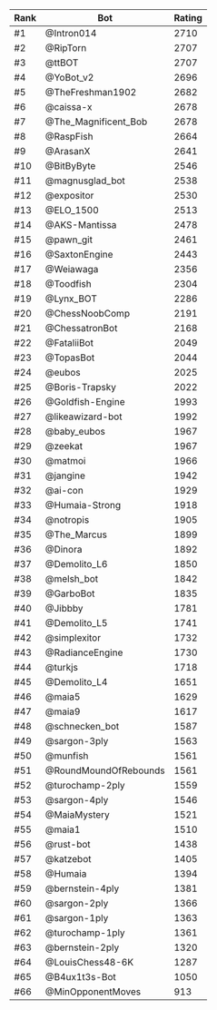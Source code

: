 Rank|Bot|Rating
---|---|---
#1|@Intron014|2710
#2|@RipTorn|2707
#3|@ttBOT|2707
#4|@YoBot_v2|2696
#5|@TheFreshman1902|2682
#6|@caissa-x|2678
#7|@The_Magnificent_Bob|2678
#8|@RaspFish|2664
#9|@ArasanX|2641
#10|@BitByByte|2546
#11|@magnusglad_bot|2538
#12|@expositor|2530
#13|@ELO_1500|2513
#14|@AKS-Mantissa|2478
#15|@pawn_git|2461
#16|@SaxtonEngine|2443
#17|@Weiawaga|2356
#18|@Toodfish|2304
#19|@Lynx_BOT|2286
#20|@ChessNoobComp|2191
#21|@ChessatronBot|2168
#22|@FataliiBot|2049
#23|@TopasBot|2044
#24|@eubos|2025
#25|@Boris-Trapsky|2022
#26|@Goldfish-Engine|1993
#27|@likeawizard-bot|1992
#28|@baby_eubos|1967
#29|@zeekat|1967
#30|@matmoi|1966
#31|@jangine|1942
#32|@ai-con|1929
#33|@Humaia-Strong|1918
#34|@notropis|1905
#35|@The_Marcus|1899
#36|@Dinora|1892
#37|@Demolito_L6|1850
#38|@melsh_bot|1842
#39|@GarboBot|1835
#40|@Jibbby|1781
#41|@Demolito_L5|1741
#42|@simplexitor|1732
#43|@RadianceEngine|1730
#44|@turkjs|1718
#45|@Demolito_L4|1651
#46|@maia5|1629
#47|@maia9|1617
#48|@schnecken_bot|1587
#49|@sargon-3ply|1563
#50|@munfish|1561
#51|@RoundMoundOfRebounds|1561
#52|@turochamp-2ply|1559
#53|@sargon-4ply|1546
#54|@MaiaMystery|1521
#55|@maia1|1510
#56|@rust-bot|1438
#57|@katzebot|1405
#58|@Humaia|1394
#59|@bernstein-4ply|1381
#60|@sargon-2ply|1366
#61|@sargon-1ply|1363
#62|@turochamp-1ply|1361
#63|@bernstein-2ply|1320
#64|@LouisChess48-6K|1287
#65|@B4ux1t3s-Bot|1050
#66|@MinOpponentMoves|913
